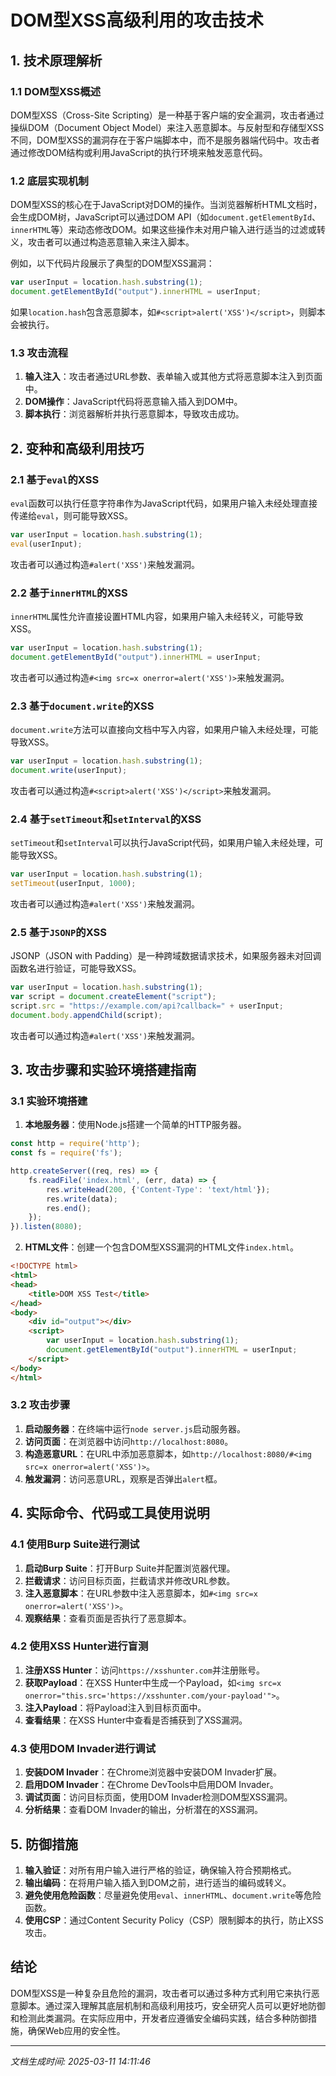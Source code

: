 # DOM型XSS高级利用的攻击技术

## 1. 技术原理解析

### 1.1 DOM型XSS概述
DOM型XSS（Cross-Site Scripting）是一种基于客户端的安全漏洞，攻击者通过操纵DOM（Document Object Model）来注入恶意脚本。与反射型和存储型XSS不同，DOM型XSS的漏洞存在于客户端脚本中，而不是服务器端代码中。攻击者通过修改DOM结构或利用JavaScript的执行环境来触发恶意代码。

### 1.2 底层实现机制
DOM型XSS的核心在于JavaScript对DOM的操作。当浏览器解析HTML文档时，会生成DOM树，JavaScript可以通过DOM API（如`document.getElementById`、`innerHTML`等）来动态修改DOM。如果这些操作未对用户输入进行适当的过滤或转义，攻击者可以通过构造恶意输入来注入脚本。

例如，以下代码片段展示了典型的DOM型XSS漏洞：
```javascript
var userInput = location.hash.substring(1);
document.getElementById("output").innerHTML = userInput;
```
如果`location.hash`包含恶意脚本，如`#<script>alert('XSS')</script>`，则脚本会被执行。

### 1.3 攻击流程
1. **输入注入**：攻击者通过URL参数、表单输入或其他方式将恶意脚本注入到页面中。
2. **DOM操作**：JavaScript代码将恶意输入插入到DOM中。
3. **脚本执行**：浏览器解析并执行恶意脚本，导致攻击成功。

## 2. 变种和高级利用技巧

### 2.1 基于`eval`的XSS
`eval`函数可以执行任意字符串作为JavaScript代码，如果用户输入未经处理直接传递给`eval`，则可能导致XSS。
```javascript
var userInput = location.hash.substring(1);
eval(userInput);
```
攻击者可以通过构造`#alert('XSS')`来触发漏洞。

### 2.2 基于`innerHTML`的XSS
`innerHTML`属性允许直接设置HTML内容，如果用户输入未经转义，可能导致XSS。
```javascript
var userInput = location.hash.substring(1);
document.getElementById("output").innerHTML = userInput;
```
攻击者可以通过构造`#<img src=x onerror=alert('XSS')>`来触发漏洞。

### 2.3 基于`document.write`的XSS
`document.write`方法可以直接向文档中写入内容，如果用户输入未经处理，可能导致XSS。
```javascript
var userInput = location.hash.substring(1);
document.write(userInput);
```
攻击者可以通过构造`#<script>alert('XSS')</script>`来触发漏洞。

### 2.4 基于`setTimeout`和`setInterval`的XSS
`setTimeout`和`setInterval`可以执行JavaScript代码，如果用户输入未经处理，可能导致XSS。
```javascript
var userInput = location.hash.substring(1);
setTimeout(userInput, 1000);
```
攻击者可以通过构造`#alert('XSS')`来触发漏洞。

### 2.5 基于`JSONP`的XSS
JSONP（JSON with Padding）是一种跨域数据请求技术，如果服务器未对回调函数名进行验证，可能导致XSS。
```javascript
var userInput = location.hash.substring(1);
var script = document.createElement("script");
script.src = "https://example.com/api?callback=" + userInput;
document.body.appendChild(script);
```
攻击者可以通过构造`#alert('XSS')`来触发漏洞。

## 3. 攻击步骤和实验环境搭建指南

### 3.1 实验环境搭建
1. **本地服务器**：使用Node.js搭建一个简单的HTTP服务器。
```javascript
const http = require('http');
const fs = require('fs');

http.createServer((req, res) => {
    fs.readFile('index.html', (err, data) => {
        res.writeHead(200, {'Content-Type': 'text/html'});
        res.write(data);
        res.end();
    });
}).listen(8080);
```
2. **HTML文件**：创建一个包含DOM型XSS漏洞的HTML文件`index.html`。
```html
<!DOCTYPE html>
<html>
<head>
    <title>DOM XSS Test</title>
</head>
<body>
    <div id="output"></div>
    <script>
        var userInput = location.hash.substring(1);
        document.getElementById("output").innerHTML = userInput;
    </script>
</body>
</html>
```

### 3.2 攻击步骤
1. **启动服务器**：在终端中运行`node server.js`启动服务器。
2. **访问页面**：在浏览器中访问`http://localhost:8080`。
3. **构造恶意URL**：在URL中添加恶意脚本，如`http://localhost:8080/#<img src=x onerror=alert('XSS')>`。
4. **触发漏洞**：访问恶意URL，观察是否弹出`alert`框。

## 4. 实际命令、代码或工具使用说明

### 4.1 使用Burp Suite进行测试
1. **启动Burp Suite**：打开Burp Suite并配置浏览器代理。
2. **拦截请求**：访问目标页面，拦截请求并修改URL参数。
3. **注入恶意脚本**：在URL参数中注入恶意脚本，如`#<img src=x onerror=alert('XSS')>`。
4. **观察结果**：查看页面是否执行了恶意脚本。

### 4.2 使用XSS Hunter进行盲测
1. **注册XSS Hunter**：访问`https://xsshunter.com`并注册账号。
2. **获取Payload**：在XSS Hunter中生成一个Payload，如`<img src=x onerror="this.src='https://xsshunter.com/your-payload'">`。
3. **注入Payload**：将Payload注入到目标页面中。
4. **查看结果**：在XSS Hunter中查看是否捕获到了XSS漏洞。

### 4.3 使用DOM Invader进行调试
1. **安装DOM Invader**：在Chrome浏览器中安装DOM Invader扩展。
2. **启用DOM Invader**：在Chrome DevTools中启用DOM Invader。
3. **调试页面**：访问目标页面，使用DOM Invader检测DOM型XSS漏洞。
4. **分析结果**：查看DOM Invader的输出，分析潜在的XSS漏洞。

## 5. 防御措施
1. **输入验证**：对所有用户输入进行严格的验证，确保输入符合预期格式。
2. **输出编码**：在将用户输入插入到DOM之前，进行适当的编码或转义。
3. **避免使用危险函数**：尽量避免使用`eval`、`innerHTML`、`document.write`等危险函数。
4. **使用CSP**：通过Content Security Policy（CSP）限制脚本的执行，防止XSS攻击。

## 结论
DOM型XSS是一种复杂且危险的漏洞，攻击者可以通过多种方式利用它来执行恶意脚本。通过深入理解其底层机制和高级利用技巧，安全研究人员可以更好地防御和检测此类漏洞。在实际应用中，开发者应遵循安全编码实践，结合多种防御措施，确保Web应用的安全性。

---

*文档生成时间: 2025-03-11 14:11:46*
